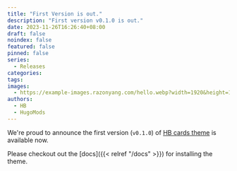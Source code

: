 ```yaml
---
title: "First Version is out."
description: "First version v0.1.0 is out."
date: 2023-11-26T16:26:40+08:00
draft: false
noindex: false
featured: false
pinned: false
series:
  - Releases
categories:
tags:
images:
  - https://example-images.razonyang.com/hello.webp?width=1920&height=1280
authors:
  - HB
  - HugoMods
---
```


We're proud to announce the first version (`v0.1.0`) of [HB cards theme](https://github.com/hbstack/theme-cards) is available now.

Please checkout out the [docs]({{< relref "/docs" >}}) for installing the theme.
